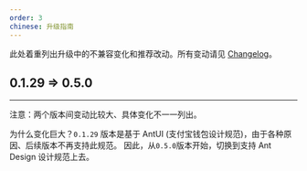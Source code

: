 ```yaml
---
order: 3
chinese: 升级指南
---
```


此处着重列出升级中的不兼容变化和推荐改动。所有变动请见 [Changelog](/changelog)。


## 0.1.29 => 0.5.0

---

注意：两个版本间变动比较大、具体变化不一一列出。

为什么变化巨大？`0.1.29` 版本是基于 AntUI (支付宝钱包设计规范)，由于各种原因、后续版本不再支持此规范。
因此，从`0.5.0`版本开始，切换到支持 Ant Design 设计规范上去。
